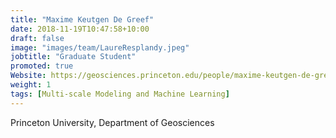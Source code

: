 ```yaml
---
title: "Maxime Keutgen De Greef"
date: 2018-11-19T10:47:58+10:00
draft: false
image: "images/team/LaureResplandy.jpeg"
jobtitle: "Graduate Student"
promoted: true
Website: https://geosciences.princeton.edu/people/maxime-keutgen-de-greef
weight: 1
tags: [Multi-scale Modeling and Machine Learning]
---
```



Princeton University, Department of Geosciences

